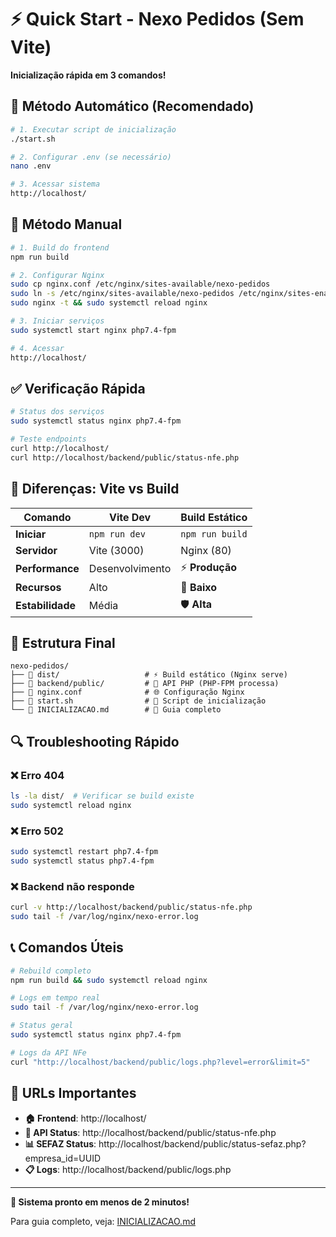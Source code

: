# ⚡ Quick Start - Nexo Pedidos (Sem Vite)

**Inicialização rápida em 3 comandos!**

## 🚀 Método Automático (Recomendado)

```bash
# 1. Executar script de inicialização
./start.sh

# 2. Configurar .env (se necessário)
nano .env

# 3. Acessar sistema
http://localhost/
```

## 🔧 Método Manual

```bash
# 1. Build do frontend
npm run build

# 2. Configurar Nginx
sudo cp nginx.conf /etc/nginx/sites-available/nexo-pedidos
sudo ln -s /etc/nginx/sites-available/nexo-pedidos /etc/nginx/sites-enabled/
sudo nginx -t && sudo systemctl reload nginx

# 3. Iniciar serviços
sudo systemctl start nginx php7.4-fpm

# 4. Acessar
http://localhost/
```

## ✅ Verificação Rápida

```bash
# Status dos serviços
sudo systemctl status nginx php7.4-fpm

# Teste endpoints
curl http://localhost/
curl http://localhost/backend/public/status-nfe.php
```

## 🎯 Diferenças: Vite vs Build

| Comando | Vite Dev | Build Estático |
|---------|----------|----------------|
| **Iniciar** | `npm run dev` | `npm run build` |
| **Servidor** | Vite (3000) | Nginx (80) |
| **Performance** | Desenvolvimento | ⚡ **Produção** |
| **Recursos** | Alto | 🔋 **Baixo** |
| **Estabilidade** | Média | 🛡️ **Alta** |

## 📁 Estrutura Final

```
nexo-pedidos/
├── 📁 dist/                   # ⚡ Build estático (Nginx serve)
├── 📁 backend/public/         # 🔧 API PHP (PHP-FPM processa)
├── 📄 nginx.conf              # 🌐 Configuração Nginx
├── 📄 start.sh                # 🚀 Script de inicialização
└── 📄 INICIALIZACAO.md        # 📖 Guia completo
```

## 🔍 Troubleshooting Rápido

### ❌ Erro 404
```bash
ls -la dist/  # Verificar se build existe
sudo systemctl reload nginx
```

### ❌ Erro 502
```bash
sudo systemctl restart php7.4-fpm
sudo systemctl status php7.4-fpm
```

### ❌ Backend não responde
```bash
curl -v http://localhost/backend/public/status-nfe.php
sudo tail -f /var/log/nginx/nexo-error.log
```

## 📞 Comandos Úteis

```bash
# Rebuild completo
npm run build && sudo systemctl reload nginx

# Logs em tempo real
sudo tail -f /var/log/nginx/nexo-error.log

# Status geral
sudo systemctl status nginx php7.4-fpm

# Logs da API NFe
curl "http://localhost/backend/public/logs.php?level=error&limit=5"
```

## 🎯 URLs Importantes

- **🏠 Frontend**: http://localhost/
- **🔧 API Status**: http://localhost/backend/public/status-nfe.php
- **📊 SEFAZ Status**: http://localhost/backend/public/status-sefaz.php?empresa_id=UUID
- **📋 Logs**: http://localhost/backend/public/logs.php

---

**🚀 Sistema pronto em menos de 2 minutos!**

Para guia completo, veja: [INICIALIZACAO.md](INICIALIZACAO.md)
